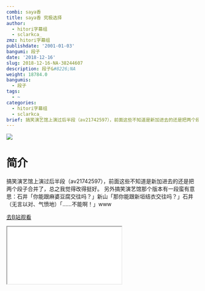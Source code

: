 ```yaml
---
combi: saya香
title: saya香 究极选择
author:
  - hitori字幕组
  - sclarkca_
zmz: hitori字幕组
publishdate: '2001-01-03'
bangumi: 段子
date: '2018-12-16'
slug: 2018-12-16-NA-38244607
description: 段子&#8226;NA
weight: 18784.0
bangumis:
  - 段子
tags:
  - ~
categories:
  - hitori字幕组
  - sclarkca_
brief: 搞笑演艺馆上演过后半段（av21742597），前面这些不知道是新加进去的还是把两个段子合并了，总之我觉得改得挺好。 另外搞笑演艺馆那个版本有一段蛮有意思：石井「你能跟麻婆豆腐交往吗？」新山「那你能跟新垣结衣交往吗？」石井（无言以对、气愤地）「……不能啊！」www
---
```

![](https://i.imgur.com/DDsoTug.jpg)
# 简介  
搞笑演艺馆上演过后半段（av21742597），前面这些不知道是新加进去的还是把两个段子合并了，总之我觉得改得挺好。
另外搞笑演艺馆那个版本有一段蛮有意思：石井「你能跟麻婆豆腐交往吗？」新山「那你能跟新垣结衣交往吗？」石井（无言以对、气愤地）「……不能啊！」www  

[去B站观看](https://www.bilibili.com/video/av38244607/)
<div class ="resp-container"><iframe class="testiframe" src="//player.bilibili.com/player.html?aid=38244607"", scrolling="no", allowfullscreen="true" > </iframe></div> 
